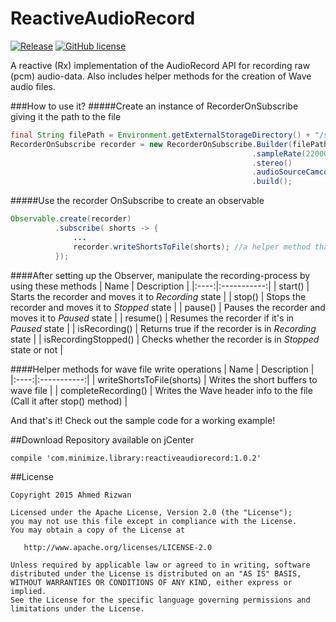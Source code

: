 # ReactiveAudioRecord

[![Release](https://img.shields.io/badge/jCenter-1.0.2-brightgreen.svg)](https://bintray.com/sbrukhanda/maven/FragmentViewPager)
[![GitHub license](https://img.shields.io/badge/license-Apache%20Version%202.0-blue.svg)](https://github.com/sbrukhanda/fragmentviewpager/blob/master/LICENSE.txt)

A reactive (Rx) implementation of the AudioRecord API for recording raw (pcm) audio-data. Also includes helper methods for the creation of Wave audio files. 

###How to use it?
#####Create an instance of RecorderOnSubscribe giving it the path to the file
```java
final String filePath = Environment.getExternalStorageDirectory() + "/sample.wav"; //dummy file 
RecorderOnSubscribe recorder = new RecorderOnSubscribe.Builder(filePath)
                                                      .sampleRate(22000)       //by default 44100
                                                      .stereo()                //by default mono
                                                      .audioSourceCamcorder()  //by default MIC
                                                      .build();
```
#####Use the recorder OnSubscribe to create an observable
```java
Observable.create(recorder)
          .subscribe( shorts -> {
              ...
              recorder.writeShortsToFile(shorts); //a helper method that writes the buffers to (wave) file
          });
```

####After setting up the Observer, manipulate the recording-process by using these methods
| Name | Description |
|:----:|:-----------:|
| start() | Starts the recorder and moves it to *Recording* state |
| stop() | Stops the recorder and moves it to *Stopped* state |
| pause() | Pauses the recorder and moves it to *Paused* state |
| resume() | Resumes the recorder if it's in *Paused* state |
| isRecording() | Returns true if the recorder is in *Recording* state |
| isRecordingStopped() | Checks whether the recorder is in *Stopped* state or not |

####Helper methods for wave file write operations
| Name | Description |
|:----:|:-----------:|
| writeShortsToFile(shorts) | Writes the short buffers to wave file |
| completeRecording() | Writes the Wave header info to the file (Call it after stop() method) |

And that's it! Check out the sample code for a working example!

##Download 
Repository available on jCenter

```Gradle
compile 'com.minimize.library:reactiveaudiorecord:1.0.2'
```

##License 
```
Copyright 2015 Ahmed Rizwan

Licensed under the Apache License, Version 2.0 (the "License");
you may not use this file except in compliance with the License.
You may obtain a copy of the License at

   http://www.apache.org/licenses/LICENSE-2.0

Unless required by applicable law or agreed to in writing, software
distributed under the License is distributed on an "AS IS" BASIS,
WITHOUT WARRANTIES OR CONDITIONS OF ANY KIND, either express or implied.
See the License for the specific language governing permissions and
limitations under the License.
```


